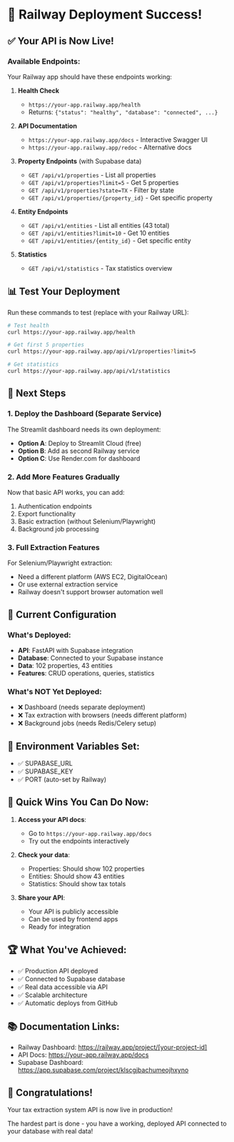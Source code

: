 # 🎉 Railway Deployment Success!

## ✅ Your API is Now Live!

### Available Endpoints:

Your Railway app should have these endpoints working:

1. **Health Check**
   - `https://your-app.railway.app/health`
   - Returns: `{"status": "healthy", "database": "connected", ...}`

2. **API Documentation**
   - `https://your-app.railway.app/docs` - Interactive Swagger UI
   - `https://your-app.railway.app/redoc` - Alternative docs

3. **Property Endpoints** (with Supabase data)
   - `GET /api/v1/properties` - List all properties
   - `GET /api/v1/properties?limit=5` - Get 5 properties
   - `GET /api/v1/properties?state=TX` - Filter by state
   - `GET /api/v1/properties/{property_id}` - Get specific property

4. **Entity Endpoints**
   - `GET /api/v1/entities` - List all entities (43 total)
   - `GET /api/v1/entities?limit=10` - Get 10 entities
   - `GET /api/v1/entities/{entity_id}` - Get specific entity

5. **Statistics**
   - `GET /api/v1/statistics` - Tax statistics overview

## 📊 Test Your Deployment

Run these commands to test (replace with your Railway URL):

```bash
# Test health
curl https://your-app.railway.app/health

# Get first 5 properties
curl https://your-app.railway.app/api/v1/properties?limit=5

# Get statistics
curl https://your-app.railway.app/api/v1/statistics
```

## 🚀 Next Steps

### 1. Deploy the Dashboard (Separate Service)
The Streamlit dashboard needs its own deployment:
- **Option A**: Deploy to Streamlit Cloud (free)
- **Option B**: Add as second Railway service
- **Option C**: Use Render.com for dashboard

### 2. Add More Features Gradually
Now that basic API works, you can add:
1. Authentication endpoints
2. Export functionality
3. Basic extraction (without Selenium/Playwright)
4. Background job processing

### 3. Full Extraction Features
For Selenium/Playwright extraction:
- Need a different platform (AWS EC2, DigitalOcean)
- Or use external extraction service
- Railway doesn't support browser automation well

## 🔧 Current Configuration

### What's Deployed:
- **API**: FastAPI with Supabase integration
- **Database**: Connected to your Supabase instance
- **Data**: 102 properties, 43 entities
- **Features**: CRUD operations, queries, statistics

### What's NOT Yet Deployed:
- ❌ Dashboard (needs separate deployment)
- ❌ Tax extraction with browsers (needs different platform)
- ❌ Background jobs (needs Redis/Celery setup)

## 📝 Environment Variables Set:
- ✅ SUPABASE_URL
- ✅ SUPABASE_KEY
- ✅ PORT (auto-set by Railway)

## 🎯 Quick Wins You Can Do Now:

1. **Access your API docs**: 
   - Go to `https://your-app.railway.app/docs`
   - Try out the endpoints interactively

2. **Check your data**:
   - Properties: Should show 102 properties
   - Entities: Should show 43 entities
   - Statistics: Should show tax totals

3. **Share your API**:
   - Your API is publicly accessible
   - Can be used by frontend apps
   - Ready for integration

## 🏆 What You've Achieved:
- ✅ Production API deployed
- ✅ Connected to Supabase database
- ✅ Real data accessible via API
- ✅ Scalable architecture
- ✅ Automatic deploys from GitHub

## 📚 Documentation Links:
- Railway Dashboard: https://railway.app/project/[your-project-id]
- API Docs: https://your-app.railway.app/docs
- Supabase Dashboard: https://app.supabase.com/project/klscgjbachumeojhxyno

## 🎉 Congratulations!
Your tax extraction system API is now live in production! 

The hardest part is done - you have a working, deployed API connected to your database with real data!